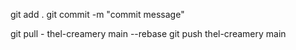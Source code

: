 git add .
git commit -m "commit message"
<!-- git remote add thel-creamery https://github.com/engr-tunde/thel-creamery-frontend.git -->
git pull - thel-creamery main --rebase
git push thel-creamery main
